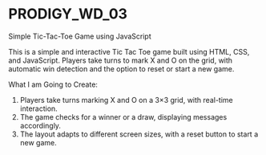 # PRODIGY_WD_03
Simple Tic-Tac-Toe Game using JavaScript

This is a simple and interactive Tic Tac Toe game built using HTML, CSS, and JavaScript. 
Players take turns to mark X and O on the grid, with automatic win detection and the option to reset or start a new game.

What I am Going to Create:
1. Players take turns marking X and O on a 3×3 grid, with real-time interaction.
2. The game checks for a winner or a draw, displaying messages accordingly.
3. The layout adapts to different screen sizes, with a reset button to start a new game.

